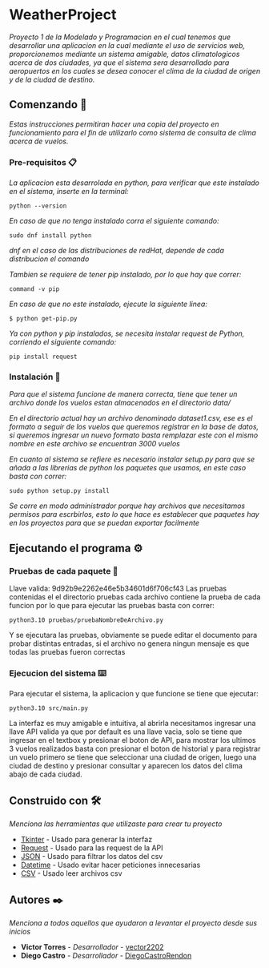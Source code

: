 # WeatherProject
_Proyecto 1 de la Modelado y Programacion en el cual tenemos que desarrollar una aplicacion en la cual mediante el uso de servicios web, proporcionemos mediante un sistema amigable, datos climatologicos acerca de dos ciudades, ya que el sistema sera desarrollado para aeropuertos en los cuales se desea conocer el clima de la ciudad de origen y de la ciudad de destino._
## Comenzando 🚀
_Estas instrucciones permitiran hacer una copia del proyecto en funcionamiento para el fin de utilizarlo como sistema de consulta de clima acerca de vuelos._

### Pre-requisitos 📋
_La aplicacion esta desarrolada en python, para verificar que este instalado en el sistema, inserte en la terminal:_
```
python --version
```

_En caso de que no tenga instalado corra el siguiente comando:_

```
sudo dnf install python
```

_dnf en el caso de las distribuciones de redHat, depende de cada distribucion el comando_ 

_Tambien se requiere de tener pip instalado, por lo que hay que correr:_
```
command -v pip
```
_En caso de que no este instalado, ejecute la siguiente linea:_
```
$ python get-pip.py
```

_Ya con python y pip instalados, se necesita instalar request de Python, corriendo el siguiente comando:_
```
pip install request
```

### Instalación 🔧

_Para que el sistema funcione de manera correcta, tiene que tener un archivo donde los vuelos estan almacenados en el directorio data/_ 

_En el directorio actual hay un archivo denominado dataset1.csv, ese es el formato a seguir de los vuelos que queremos registrar en la base de datos, si queremos ingresar un nuevo formato basta remplazar este con el mismo nombre en este archivo se encuentran 3000 vuelos_

_En cuanto al sistema se refiere es necesario instalar setup.py para que se añada a las librerias de python los paquetes que usamos, en este caso basta con correr:_
```
sudo python setup.py install
```
_Se corre en modo administrador porque hay archivos que necesitamos permisos para escrbirlos, esto lo que hace es establecer que paquetes hay en los proyectos para que se puedan exportar facilmente_
## Ejecutando el programa ⚙️

### Pruebas de cada paquete 🔩
Llave valida: 9d92b9e2262e46e5b34601d6f706cf43
Las pruebas contenidas el el directorio pruebas cada archivo contiene la prueba de cada funcion por lo que para ejecutar las pruebas basta con correr:

```
python3.10 pruebas/pruebaNombreDeArchivo.py
```
Y se ejecutara las pruebas, obviamente se puede editar el documento para probar distintas entradas, si el archivo no genera ningun mensaje es que todas las pruebas fueron correctas
### Ejecucion del sistema ⌨️

Para ejecutar el sistema, la aplicacion y que funcione se tiene que ejecutar:

```
python3.10 src/main.py
```

La interfaz es muy amigable e intuitiva, al abrirla necesitamos ingresar una llave API valida ya que por default es una llave vacia, solo se tiene que ingresar en el textbox y presionar el boton de API, para mostrar los ultimos 3 vuelos realizados basta con presionar el boton de historial y para registrar un vuelo primero se tiene que seleccionar una ciudad de origen, luego una ciudad de destino y presionar consultar y aparecen los datos del clima abajo de cada ciudad.

## Construido con 🛠️

_Menciona las herramientas que utilizaste para crear tu proyecto_

* [Tkinter](https://docs.python.org/3/library/tk.html) - Usado para generar la interfaz
* [Request](https://docs.python.org/es/3.9/library/urllib.request.html) - Usado para las request de la API
* [JSON](https://docs.python.org/3/library/json.html) - Usado para filtrar los datos del csv
* [Datetime](https://docs.python.org/3/library/datetime.html) - Usado evitar hacer peticiones innecesarias
* [CSV](https://docs.python.org/3/library/csv.html) - Usado leer archivos csv

## Autores ✒️

_Menciona a todos aquellos que ayudaron a levantar el proyecto desde sus inicios_

* **Victor Torres** - *Desarrollador* - [vector2202](https://github.com/vector2202)
* **Diego Castro** - *Desarrollador* - [DiegoCastroRendon](https://github.com/DiegoCastroRendon)
